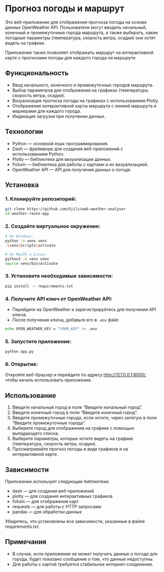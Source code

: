 # Прогноз погоды и маршрут

Это веб-приложение для отображения прогноза погоды на основе данных OpenWeather API. Пользователи могут вводить начальный, конечный и промежуточные города маршрута, а также выбирать, какие погодные параметры (температура, скорость ветра, осадки) они хотят видеть на графике.

Приложение также позволяет отображать маршрут на интерактивной карте с прогнозами погоды для каждого города на маршруте.

## Функциональность
-	Ввод начального, конечного и промежуточных городов маршрута.
-	Выбор параметров для отображения на графиках (температура, скорость ветра, осадки).
-	Визуализация прогноза погоды на графиках с использованием Plotly.
-	Отображение интерактивной карты маршрута с линией маршрута и маркерами для каждого города.
-	Индикация загрузки при получении данных.

## Технологии
-	Python — основной язык программирования.
-	Dash — фреймворк для создания веб-приложений с использованием Python.
-	Plotly — библиотека для визуализации данных.
-	Folium — библиотека для работы с картами и их визуализацией.
-	OpenWeather API — API для получения данных о погоде.

## Установка

### 1.	Клонируйте репозиторий:

```bash
git clone https://github.com/Gjils/web-weather-analyser
cd weather-route-app
```

### 2.	Создайте виртуальное окружение:

```bash
# На Windows:
python -m venv venv
.\venv\Scripts\activate

# На MacOS и Linux:
python3 -m venv venv
source venv/bin/activate
```

### 3.	Установите необходимые зависимости:

```bash
pip install -r requirements.txt
```


### 4.	Получите API ключ от OpenWeather API:
-	Перейдите на OpenWeather и зарегистрируйтесь для получения API ключа.
-	После получения ключа, добавьте его в `.env` файл
```bash
echo OPEN_WEATHER_KEY = "YOUR_KEY" >> .env
```

### 5.	Запустите приложение:

```bash
python app.py
```

### 6. Открытие:
Откройте веб-браузер и перейдите по адресу http://127.0.0.1:8050/, чтобы начать использовать приложение.

## Использование
1.	Введите начальный город в поле “Введите начальный город”.
2.	Введите конечный город в поле “Введите конечный город”.
3.	Введите промежуточные города, если хотите, через запятую в поле “Введите промежуточные города”.
4.	Выберите город для отображения на графике с помощью выпадающего списка.
5.	Выберите параметры, которые хотите видеть на графике (температура, скорость ветра, осадки).
6.	Просматривайте прогноз погоды в виде графиков и на интерактивной карте.

## Зависимости

Приложение использует следующие библиотеки:
-	dash — для создания веб-приложений
-	plotly — для создания интерактивных графиков
-	folium — для отображения карт
-	requests — для работы с HTTP запросами
-	pandas — для обработки данных

Убедитесь, что установлены все зависимости, указанные в файле requirements.txt.

## Примечания
-	В случае, если приложение не может получить данные о погоде для города, будет показано сообщение о том, что данные недоступны.
-	Для работы с картой требуется стабильное интернет-соединение.
